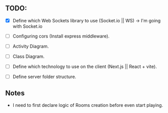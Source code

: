 ## TODO:

- [x] Define which Web Sockets library to use (Socket.io || WS) -> I'm going with Socket.io
- [ ] Configuring cors (Install express middleware).
- [ ] Activity Diagram. 
- [ ] Class Diagram.
- [ ] Define which technology to use on the client (Next.js || React + vite).
- [ ] Define server folder structure.


## Notes
- I need to first declare logic of Rooms creation before even start playing.
